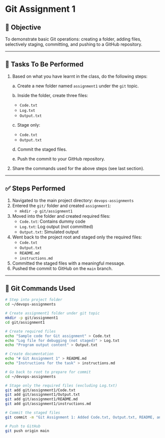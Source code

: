 # Git Assignment 1

## 🎯 Objective

To demonstrate basic Git operations: creating a folder, adding files, selectively staging, committing, and pushing to a GitHub repository.

---

## 📝 Tasks To Be Performed

1. Based on what you have learnt in the class, do the following steps:

   a. Create a new folder named `assignment1` under the `git` topic.

   b. Inside the folder, create three files:
   - `Code.txt`
   - `Log.txt`
   - `Output.txt`

   c. Stage only:
   - `Code.txt`
   - `Output.txt`

   d. Commit the staged files.

   e. Push the commit to your GitHub repository.

2. Share the commands used for the above steps (see last section).

---

## ✅ Steps Performed

1. Navigated to the main project directory: `devops-assignments`
2. Entered the `git/` folder and created `assignment1`:
   - `mkdir -p git/assignment1`
3. Moved into the folder and created required files:
   - `Code.txt`: Contains dummy code
   - `Log.txt`: Log output (not committed)
   - `Output.txt`: Simulated output
4. Went back to the project root and staged only the required files:
   - `Code.txt`
   - `Output.txt`
   - `README.md`
   - `instructions.md`
6. Committed the staged files with a meaningful message.
7. Pushed the commit to GitHub on the `main` branch.

---

## 🧾 Git Commands Used

```bash
# Step into project folder
cd ~/devops-assignments

# Create assignment1 folder under git topic
mkdir -p git/assignment1
cd git/assignment1

# Create required files
echo "Sample code for Git assignment" > Code.txt
echo "Log file for debugging (not staged)" > Log.txt
echo "Program output content" > Output.txt

# Create documentation
echo "# Git Assignment 1" > README.md
echo "Instructions for the task" > instructions.md

# Go back to root to prepare for commit
cd ~/devops-assignments

# Stage only the required files (excluding Log.txt)
git add git/assignment1/Code.txt
git add git/assignment1/Output.txt
git add git/assignment1/README.md
git add git/assignment1/instructions.md

# Commit the staged files
git commit -m "Git Assignment 1: Added Code.txt, Output.txt, README, and instructions (excluded Log.txt)"

# Push to GitHub
git push origin main

